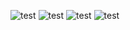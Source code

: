 ![test](images/Screenshot_20250320-111649.png)
![test](images/Screenshot_20250320-111720.png)
![test](images/Screenshot_20250320-111743.png)
![test](images/Screenshot_20250320-111822.png)
